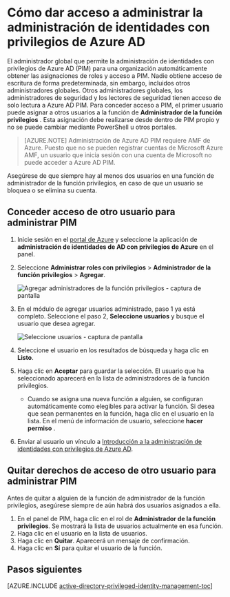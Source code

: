 <properties
   pageTitle="Cómo dar acceso a PIM | Microsoft Azure"
   description="Obtenga información sobre cómo agregar funciones a los usuarios con la extensión de Azure Active Directory con privilegios la administración de identidades para que puedan administrar PIM."
   services="active-directory"
   documentationCenter=""
   authors="kgremban"
   manager="femila"
   editor=""/>

<tags
   ms.service="active-directory"
   ms.devlang="na"
   ms.topic="article"
   ms.tgt_pltfrm="na"
   ms.workload="identity"
   ms.date="09/22/2016"
   ms.author="kgremban"/>

# <a name="how-to-give-access-to-manage-azure-ad-privileged-identity-management"></a>Cómo dar acceso a administrar la administración de identidades con privilegios de Azure AD

El administrador global que permite la administración de identidades con privilegios de Azure AD (PIM) para una organización automáticamente obtener las asignaciones de roles y acceso a PIM. Nadie obtiene acceso de escritura de forma predeterminada, sin embargo, incluidos otros administradores globales. Otros administradores globales, los administradores de seguridad y los lectores de seguridad tienen acceso de solo lectura a Azure AD PIM. Para conceder acceso a PIM, el primer usuario puede asignar a otros usuarios a la función de **Administrador de la función privilegios** . Esta asignación debe realizarse desde dentro de PIM propio y no se puede cambiar mediante PowerShell u otros portales.

> [AZURE.NOTE] Administración de Azure AD PIM requiere AMF de Azure. Puesto que no se pueden registrar cuentas de Microsoft Azure AMF, un usuario que inicia sesión con una cuenta de Microsoft no puede acceder a Azure AD PIM.

Asegúrese de que siempre hay al menos dos usuarios en una función de administrador de la función privilegios, en caso de que un usuario se bloquea o se elimina su cuenta.

## <a name="give-another-user-access-to-manage-pim"></a>Conceder acceso de otro usuario para administrar PIM

1. Inicie sesión en el [portal de Azure](https://portal.azure.com/) y seleccione la aplicación de **administración de identidades de AD con privilegios de Azure** en el panel.
2. Seleccione **Administrar roles con privilegios** > **Administrador de la función privilegios** > **Agregar**.

    ![Agregar administradores de la función privilegios - captura de pantalla][1]

4. En el módulo de agregar usuarios administrado, paso 1 ya está completo. Seleccione el paso 2, **Seleccione usuarios** y busque el usuario que desea agregar.

    ![Seleccione usuarios - captura de pantalla][2]

6. Seleccione el usuario en los resultados de búsqueda y haga clic en **Listo**.
7. Haga clic en **Aceptar** para guardar la selección. El usuario que ha seleccionado aparecerá en la lista de administradores de la función privilegios.

    - Cuando se asigna una nueva función a alguien, se configuran automáticamente como elegibles para activar la función. Si desea que sean permanentes en la función, haga clic en el usuario en la lista. En el menú de información de usuario, seleccione **hacer permiso** .

8. Enviar al usuario un vínculo a [Introducción a la administración de identidades con privilegios de Azure AD](active-directory-privileged-identity-management-getting-started.md).


## <a name="remove-another-users-access-rights-for-managing-pim"></a>Quitar derechos de acceso de otro usuario para administrar PIM

Antes de quitar a alguien de la función de administrador de la función privilegios, asegúrese siempre de aún habrá dos usuarios asignados a ella.

1. En el panel de PIM, haga clic en el rol de **Administrador de la función privilegios**.  Se mostrará la lista de usuarios actualmente en esa función.
2. Haga clic en el usuario en la lista de usuarios.
3. Haga clic en **Quitar**.  Aparecerá un mensaje de confirmación.
4. Haga clic en **Sí** para quitar el usuario de la función.

<!--Every topic should have next steps and links to the next logical set of content to keep the customer engaged-->
## <a name="next-steps"></a>Pasos siguientes
[AZURE.INCLUDE [active-directory-privileged-identity-management-toc](../../includes/active-directory-privileged-identity-management-toc.md)]

<!--Image references-->

[1]: ./media/active-directory-privileged-identity-management-how-to-give-access-to-pim/PIM_add_PRA.png
[2]: ./media/active-directory-privileged-identity-management-how-to-give-access-to-pim/PIM_select_users.png
